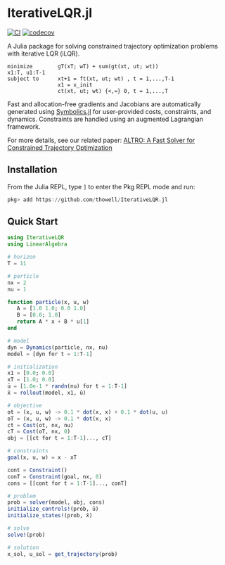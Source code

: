 # IterativeLQR.jl
[![CI](https://github.com/thowell/IterativeLQR.jl/actions/workflows/CI.yml/badge.svg)](https://github.com/thowell/IterativeLQR.jl/actions/workflows/CI.yml)
[![codecov](https://codecov.io/gh/thowell/IterativeLQR.jl/branch/main/graph/badge.svg?token=FGM33O1K1E)](https://codecov.io/gh/thowell/IterativeLQR.jl)

A Julia package for solving constrained trajectory optimization problems with iterative LQR (iLQR). 

```
minimize        gT(xT; wT) + sum(gt(xt, ut; wt))
x1:T, u1:T-1
subject to      xt+1 = ft(xt, ut; wt) , t = 1,...,T-1 
                x1 = x_init
                ct(xt, ut; wt) {<,=} 0, t = 1,...,T
```

Fast and allocation-free gradients and Jacobians are automatically generated using [Symbolics.jl](https://github.com/JuliaSymbolics/Symbolics.jl) for user-provided costs, constraints, and dynamics. Constraints are handled using an augmented Lagrangian framework. 

For more details, see our related paper: [ALTRO: A Fast Solver for Constrained Trajectory Optimization](http://roboticexplorationlab.org/papers/altro-iros.pdf)

## Installation
From the Julia REPL, type `]` to enter the Pkg REPL mode and run:
```julia
pkg> add https://github.com/thowell/IterativeLQR.jl
```

## Quick Start 
```julia
using IterativeLQR 
using LinearAlgebra

# horizon 
T = 11 

# particle 
nx = 2
nu = 1 

function particle(x, u, w)
   A = [1.0 1.0; 0.0 1.0]
   B = [0.0; 1.0] 
   return A * x + B * u[1]
end

# model
dyn = Dynamics(particle, nx, nu)
model = [dyn for t = 1:T-1] 

# initialization
x1 = [0.0; 0.0] 
xT = [1.0; 0.0]
ū = [1.0e-1 * randn(nu) for t = 1:T-1] 
x̄ = rollout(model, x1, ū)

# objective 
ot = (x, u, w) -> 0.1 * dot(x, x) + 0.1 * dot(u, u)
oT = (x, u, w) -> 0.1 * dot(x, x)
ct = Cost(ot, nx, nu)
cT = Cost(oT, nx, 0)
obj = [[ct for t = 1:T-1]..., cT]

# constraints
goal(x, u, w) = x - xT

cont = Constraint()
conT = Constraint(goal, nx, 0)
cons = [[cont for t = 1:T-1]..., conT] 

# problem
prob = solver(model, obj, cons)
initialize_controls!(prob, ū)
initialize_states!(prob, x̄)

# solve
solve!(prob)

# solution
x_sol, u_sol = get_trajectory(prob)
```
